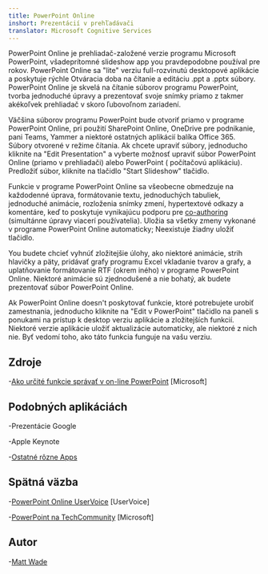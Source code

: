 ```yaml
---
title: PowerPoint Online
inshort: Prezentácií v prehľadávači
translator: Microsoft Cognitive Services
---
```


PowerPoint Online je prehliadač-založené verzie programu Microsoft PowerPoint,
všadeprítomné slideshow app you pravdepodobne používal pre rokov.
PowerPoint Online sa \"lite\" verziu full-rozvinutú desktopové aplikácie
a poskytuje rýchle Otváracia doba na čítanie a editáciu .ppt a .pptx
súbory. PowerPoint Online je skvelá na čítanie súborov programu PowerPoint, tvorba
jednoduché úpravy a prezentovať svoje snímky priamo z takmer akékoľvek
prehliadač v skoro ľubovoľnom zariadení.

Väčšina súborov programu PowerPoint bude otvoriť priamo v programe PowerPoint Online, pri použití
SharePoint Online, OneDrive pre podnikanie, pani Teams, Yammer a niektoré
ostatných aplikácií balíka Office 365. Súbory otvorené v režime čítania. Ak chcete upraviť súbory,
jednoducho kliknite na \"Edit Presentation\" a vyberte možnosť upraviť
súbor PowerPoint Online (priamo v prehliadači) alebo PowerPoint (
počítačovú aplikáciu). Predložiť súbor, kliknite na tlačidlo \"Start Slideshow\" tlačidlo.

Funkcie v programe PowerPoint Online sa všeobecne obmedzuje na každodenné
úprava, formátovanie textu, jednoduchých tabuliek, jednoduché animácie, rozloženia snímky
zmení, hypertextové odkazy a komentáre, keď to poskytuje vynikajúcu podporu
pre [co-authoring](http://icsh.pt/CoAuthoring) (simultánne úpravy
viacerí používatelia). Uložia sa všetky zmeny vykonané v programe PowerPoint Online
automaticky; Neexistuje žiadny uložiť tlačidlo.

You budete chcieť vyhnúť zložitejšie úlohy, ako niektoré animácie, strih
hlavičky a päty, pridávať grafy programu Excel vkladanie tvarov a grafy,
a uplatňovanie formátovanie RTF (okrem iného) v programe PowerPoint Online. Niektoré
animácie sú zjednodušené a nie bohatý, ak budete prezentovať súbor
PowerPoint Online.

Ak PowerPoint Online doesn\'t poskytovať funkcie, ktoré potrebujete urobiť
zamestnania, jednoducho kliknite na \"Edit v PowerPoint\" tlačidlo na paneli s ponukami na
prístup k desktop verziu aplikácie a zložitejších funkcií.
Niektoré verzie aplikácie uložiť aktualizácie automaticky, ale niektoré z nich
nie. Byť vedomí toho, ako táto funkcia funguje na vašu verziu.

Zdroje
---------

-[Ako určité funkcie správať v on-line
    PowerPoint](https://support.office.com/en-us/article/How-certain-features-behave-in-web-based-PowerPoint-A931F0C8-1305-4428-8F7C-9CFA00EF28C5)
    \[Microsoft\]

Podobných aplikáciách
--------------------

-Prezentácie Google

-Apple Keynote

-[Ostatné rôzne
    Apps](https://en.wikipedia.org/wiki/Presentation_program)

Spätná väzba
---------

-[PowerPoint Online UserVoice](https://powerpoint.uservoice.com/forums/270149-powerpoint-online)
    \[UserVoice\]

-[PowerPoint na TechCommunity](https://techcommunity.microsoft.com/t5/PowerPoint-Office-Mix/ct-p/PowerPoint)
    \[Microsoft\]

Autor
---------

-[Matt Wade](https://www.linkedin.com/in/thatmattwade/)


